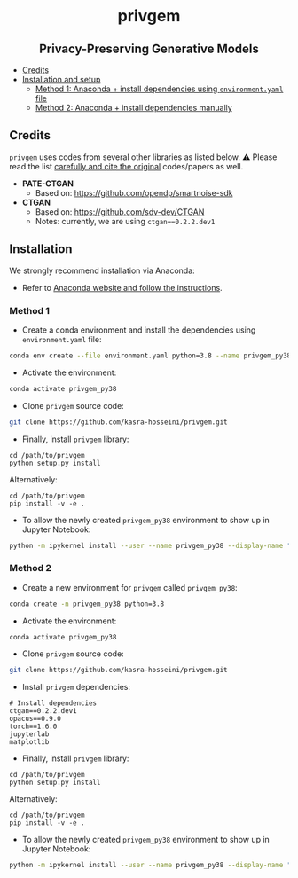 <div align="center">
    <br>
    <p align="center">
    <h1>privgem</h1>
    </p>
    <h2>Privacy-Preserving Generative Models</h2>
</div>


- [Credits](#credits)
- [Installation and setup](#installation)
  - [Method 1: Anaconda + install dependencies using `environment.yaml` file](#method-1)
  - [Method 2: Anaconda + install dependencies manually](#method-2)

## Credits

`privgem` uses codes from several other libraries as listed below.
⚠️ Please read the list <ins>carefully and cite the original</ins> codes/papers as well.

* **PATE-CTGAN**
    * Based on: https://github.com/opendp/smartnoise-sdk
* **CTGAN**
    * Based on: https://github.com/sdv-dev/CTGAN
    * Notes: currently, we are using `ctgan==0.2.2.dev1`
    
## Installation

We strongly recommend installation via Anaconda:

* Refer to [Anaconda website and follow the instructions](https://docs.anaconda.com/anaconda/install/).

### Method 1

* Create a conda environment and install the dependencies using `environment.yaml` file:

```bash
conda env create --file environment.yaml python=3.8 --name privgem_py38
```

* Activate the environment:

```bash
conda activate privgem_py38
```

* Clone `privgem` source code:

```bash
git clone https://github.com/kasra-hosseini/privgem.git
```

* Finally, install `privgem` library:

```
cd /path/to/privgem
python setup.py install
```

Alternatively:

```
cd /path/to/privgem
pip install -v -e .
```

* To allow the newly created `privgem_py38` environment to show up in Jupyter Notebook:

```bash
python -m ipykernel install --user --name privgem_py38 --display-name "Python (privgem_py38)"
```

### Method 2

* Create a new environment for `privgem` called `privgem_py38`:

```bash
conda create -n privgem_py38 python=3.8
```

* Activate the environment:

```bash
conda activate privgem_py38
```

* Clone `privgem` source code:

```bash
git clone https://github.com/kasra-hosseini/privgem.git
```

* Install `privgem` dependencies:

```
# Install dependencies
ctgan==0.2.2.dev1
opacus==0.9.0
torch==1.6.0
jupyterlab
matplotlib
```

* Finally, install `privgem` library:

```
cd /path/to/privgem
python setup.py install
```

Alternatively:

```
cd /path/to/privgem
pip install -v -e .
```

* To allow the newly created `privgem_py38` environment to show up in Jupyter Notebook:

```bash
python -m ipykernel install --user --name privgem_py38 --display-name "Python (privgem_py38)"
```